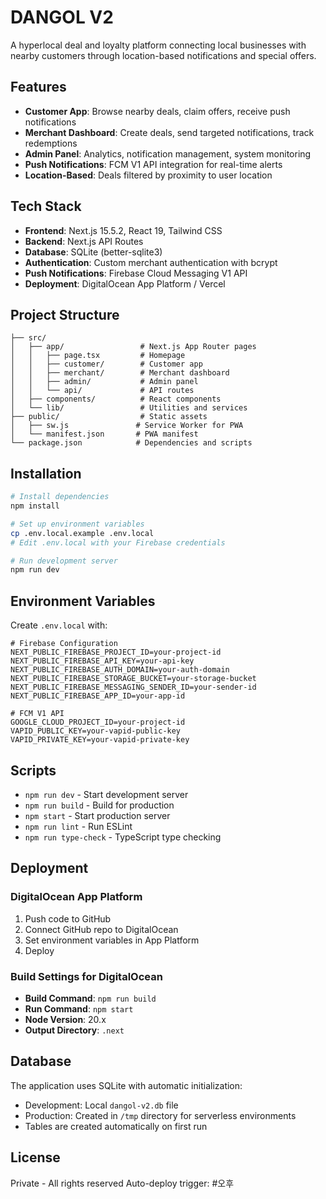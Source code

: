 # DANGOL V2

A hyperlocal deal and loyalty platform connecting local businesses with nearby customers through location-based notifications and special offers.

## Features

- **Customer App**: Browse nearby deals, claim offers, receive push notifications
- **Merchant Dashboard**: Create deals, send targeted notifications, track redemptions
- **Admin Panel**: Analytics, notification management, system monitoring
- **Push Notifications**: FCM V1 API integration for real-time alerts
- **Location-Based**: Deals filtered by proximity to user location

## Tech Stack

- **Frontend**: Next.js 15.5.2, React 19, Tailwind CSS
- **Backend**: Next.js API Routes
- **Database**: SQLite (better-sqlite3)
- **Authentication**: Custom merchant authentication with bcrypt
- **Push Notifications**: Firebase Cloud Messaging V1 API
- **Deployment**: DigitalOcean App Platform / Vercel

## Project Structure

```
├── src/
│   ├── app/                 # Next.js App Router pages
│   │   ├── page.tsx         # Homepage
│   │   ├── customer/        # Customer app
│   │   ├── merchant/        # Merchant dashboard
│   │   ├── admin/           # Admin panel
│   │   └── api/             # API routes
│   ├── components/          # React components
│   └── lib/                 # Utilities and services
├── public/                  # Static assets
│   ├── sw.js               # Service Worker for PWA
│   └── manifest.json       # PWA manifest
└── package.json            # Dependencies and scripts
```

## Installation

```bash
# Install dependencies
npm install

# Set up environment variables
cp .env.local.example .env.local
# Edit .env.local with your Firebase credentials

# Run development server
npm run dev
```

## Environment Variables

Create `.env.local` with:

```env
# Firebase Configuration
NEXT_PUBLIC_FIREBASE_PROJECT_ID=your-project-id
NEXT_PUBLIC_FIREBASE_API_KEY=your-api-key
NEXT_PUBLIC_FIREBASE_AUTH_DOMAIN=your-auth-domain
NEXT_PUBLIC_FIREBASE_STORAGE_BUCKET=your-storage-bucket
NEXT_PUBLIC_FIREBASE_MESSAGING_SENDER_ID=your-sender-id
NEXT_PUBLIC_FIREBASE_APP_ID=your-app-id

# FCM V1 API
GOOGLE_CLOUD_PROJECT_ID=your-project-id
VAPID_PUBLIC_KEY=your-vapid-public-key
VAPID_PRIVATE_KEY=your-vapid-private-key
```

## Scripts

- `npm run dev` - Start development server
- `npm run build` - Build for production
- `npm start` - Start production server
- `npm run lint` - Run ESLint
- `npm run type-check` - TypeScript type checking

## Deployment

### DigitalOcean App Platform

1. Push code to GitHub
2. Connect GitHub repo to DigitalOcean
3. Set environment variables in App Platform
4. Deploy

### Build Settings for DigitalOcean

- **Build Command**: `npm run build`
- **Run Command**: `npm start`
- **Node Version**: 20.x
- **Output Directory**: `.next`

## Database

The application uses SQLite with automatic initialization:
- Development: Local `dangol-v2.db` file
- Production: Created in `/tmp` directory for serverless environments
- Tables are created automatically on first run

## License

Private - All rights reserved
Auto-deploy trigger: #오후
